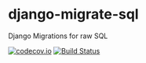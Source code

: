 # django-migrate-sql
Django Migrations for raw SQL

[![codecov.io](https://img.shields.io/codecov/c/github/klichukb/django-migrate-sql/master.svg)](https://codecov.io/github/klichukb/django-migrate-sql?branch=master)
[![Build Status](https://travis-ci.org/klichukb/django-migrate-sql.svg?branch=master)](https://travis-ci.org/klichukb/django-migrate-sql)

